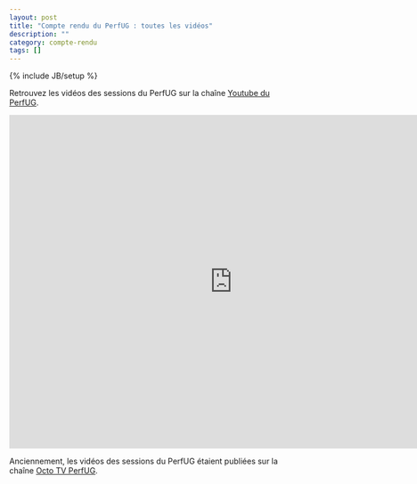 ```yaml
---
layout: post
title: "Compte rendu du PerfUG : toutes les vidéos"
description: ""
category: compte-rendu
tags: []
---
```

{% include JB/setup %} 


Retrouvez les vidéos des sessions du PerfUG sur la chaîne [Youtube du PerfUG](https://www.youtube.com/channel/UCUEVQL0md3cZyw5PDWiC-mg).

<iframe width="800" height="600" src="https://www.youtube.com/embed/videoseries?list=PLr_h-hSR_8M8nnEAElJziTvSC2usk_Bdc" title="YouTube video player" frameborder="0" allow="accelerometer; autoplay; clipboard-write; encrypted-media; gyroscope; picture-in-picture" allowfullscreen></iframe>

Anciennement, les vidéos des sessions du PerfUG étaient publiées sur la chaîne [Octo TV PerfUG](https://octo.ubicast.tv/channels/#perfug). 
